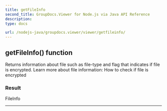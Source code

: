 ```yaml
---
title: getFileInfo
second_title: GroupDocs.Viewer for Node.js via Java API Reference
description: 
type: docs

url: /nodejs-java/groupdocs.viewer/viewer/getfileinfo/
---
```


## getFileInfo()  function
Returns information about file such as file-type and flag that indicates if file is encrypted.
 Learn more about file information: How to check if file is encrypted

### Result
FileInfo


---


